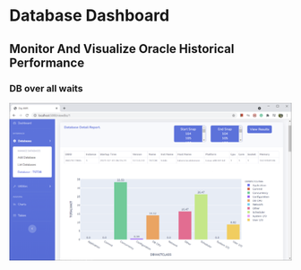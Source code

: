 # Database Dashboard

## Monitor And Visualize Oracle Historical Performance

### DB over all waits
![alt text](dbdash/static/siteimgs/dbwaits.png)